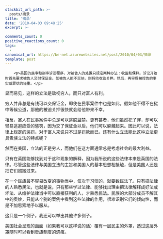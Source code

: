 ```yaml
---
stackbit_url_path: >-
  posts/摘录
title: '摘录'
date: '2010-04-03 09:48:25'
excerpt: >-
  
comments_count: 0
positive_reactions_count: 0
tags: 
  - 
canonical_url: https://be-net.azurewebsites.net/post/2010/04/03/摘录
template: post
---
```


        <p>美国的民事和刑事诉讼程序，对被告人的处置只规定两种办法：收监和保释。诉讼开始时首先要求被告人交付保证金，如被告人拒不交纳，则将他收监关押。然后，再审理被控告的事实或罪状的轻重。</p>
<p>显而易见，这样的立法是敌视穷人，而只对富人有利。</p>
<p>穷人并非总是有钱可以交保证金，即使在民事案件中也是如此。假如他不得不在狱中等候公道，那他的被迫关押很快就会给他带来不幸。</p>
<p>相反，富人在民事案件中总是可以逃脱监禁。更有甚者，他们虽然犯了罪，却可以轻易逃避应受的惩罚，因为交了保证金以后，他们可以躲藏起来。因此可以说，法律上规定的惩罚，对于富人来说只不过是罚款而已。还有什么立法能比这种立法更具贵族立法的特点呢？</p>
<p>然而在美国，立法的正是穷人，而他们在这方面通常总是考虑社会的最大利益。</p>
<p>只有在英国能够找到对于这种现象的解释，因为我所说的这些法律本来是英国的法律。尽管这些法律与美国立法的主旨和美国人的基本思想相抵触，但是美国人还是把它们照搬过来。</p>
<p>在一个民族最不容易改变的事物当中，仅次于习惯的，就要数民法了。只有搞法律的人熟悉民法，也就是说，只有那些学过法律、能够找出理由把法律解释成好法或坏法、从维护法律当中可以直接获利的人，才熟悉民法。民族的大部分成员不解其中的奥妙，只能从个别的案例中看到这些法律的作用，很难识别它们的倾向性，而是不加思索地予以服从。</p>
<p>这只是一个例子，我还可以举出其他许多例子。</p>
<p>美国社会呈现的画面（如果我可以这样说的话）覆有一层民主的外罩，透过这层外罩随时可以看到贵族制度的遗痕。</p>
      